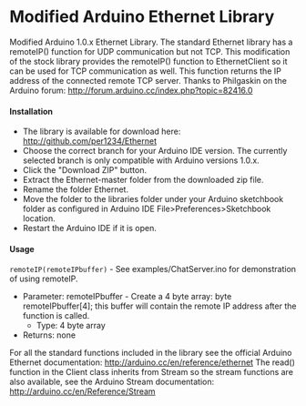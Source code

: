 Modified Arduino Ethernet Library
==========

Modified Arduino 1.0.x Ethernet Library. The standard Ethernet library has a remoteIP() function for UDP communication but not TCP. This modification of the stock library provides the remoteIP() function to EthernetClient so it can be used for TCP communication as well. This function returns the IP address of the connected remote TCP server. Thanks to Philgaskin on the Arduino forum: http://forum.arduino.cc/index.php?topic=82416.0

#### Installation
- The library is available for download here: http://github.com/per1234/Ethernet
- Choose the correct branch for your Arduino IDE version. The currently selected branch is only compatible with Arduino versions 1.0.x.
- Click the "Download ZIP" button.
- Extract the Ethernet-master folder from the downloaded zip file.
- Rename the folder Ethernet.
- Move the folder to the libraries folder under your Arduino sketchbook folder as configured in Arduino IDE File>Preferences>Sketchbook location.
- Restart the Arduino IDE if it is open.

#### Usage
`remoteIP(remoteIPbuffer)` - See examples/ChatServer.ino for demonstration of using remoteIP.
- Parameter: remoteIPbuffer - Create a 4 byte array: byte remoteIPbuffer[4]; this buffer will contain the remote IP address after the function is called.
  - Type: 4 byte array
- Returns: none

For all the standard functions included in the library see the official Arduino Ethernet documentation: http://arduino.cc/en/reference/ethernet
The read() function in the Client class inherits from Stream so the stream functions are also available, see the Arduino Stream documentation: http://arduino.cc/en/Reference/Stream